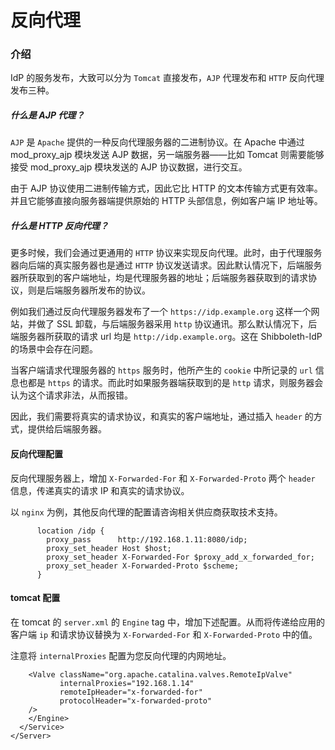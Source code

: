 # 反向代理

### 介绍
IdP 的服务发布，大致可以分为 `Tomcat` 直接发布，`AJP` 代理发布和 `HTTP` 反向代理发布三种。

##### 什么是 AJP 代理？
`AJP` 是 `Apache` 提供的一种反向代理服务器的二进制协议。在 Apache 中通过 mod_proxy_ajp 模块发送 AJP 数据，另一端服务器——比如 Tomcat 则需要能够接受 mod_proxy_ajp 模块发送的 AJP 协议数据，进行交互。

由于 AJP 协议使用二进制传输方式，因此它比 HTTP 的文本传输方式更有效率。并且它能够直接向服务器端提供原始的 HTTP 头部信息，例如客户端 IP 地址等。

##### 什么是 HTTP 反向代理？
更多时候，我们会通过更通用的 `HTTP` 协议来实现反向代理。此时，由于代理服务器向后端的真实服务器也是通过 `HTTP` 协议发送请求。因此默认情况下，后端服务器所获取到的客户端地址，均是代理服务器的地址；后端服务器获取到的请求协议，则是后端服务器所发布的协议。

例如我们通过反向代理服务器发布了一个 `https://idp.example.org` 这样一个网站，并做了 SSL 卸载，与后端服务器采用 `http` 协议通讯。那么默认情况下，后端服务器所获取的请求 url 均是 `http://idp.example.org`。这在 Shibboleth-IdP 的场景中会存在问题。

当客户端请求代理服务器的 `https` 服务时，他所产生的 `cookie` 中所记录的 `url` 信息也都是 `https` 的请求。而此时如果服务器端获取到的是 `http` 请求，则服务器会认为这个请求非法，从而报错。

因此，我们需要将真实的请求协议，和真实的客户端地址，通过插入 `header` 的方式，提供给后端服务器。

#### 反向代理配置
反向代理服务器上，增加 `X-Forwarded-For` 和 `X-Forwarded-Proto` 两个 `header` 信息，传递真实的请求 IP 和真实的请求协议。

以 `nginx` 为例，其他反向代理的配置请咨询相关供应商获取技术支持。
```
      location /idp {
        proxy_pass      http://192.168.1.11:8080/idp;
        proxy_set_header Host $host;
        proxy_set_header X-Forwarded-For $proxy_add_x_forwarded_for;
        proxy_set_header X-Forwarded-Proto $scheme;
      }

```

#### tomcat 配置
在 tomcat 的 `server.xml`  的 `Engine` tag 中，增加下述配置。从而将传递给应用的客户端 `ip` 和请求协议替换为 `X-Forwarded-For` 和 `X-Forwarded-Proto` 中的值。

注意将 `internalProxies` 配置为您反向代理的内网地址。
```
    <Valve className="org.apache.catalina.valves.RemoteIpValve"
           internalProxies="192.168.1.14"
           remoteIpHeader="x-forwarded-for"
           protocolHeader="x-forwarded-proto"
    />
    </Engine>
  </Service>
</Server>
```
